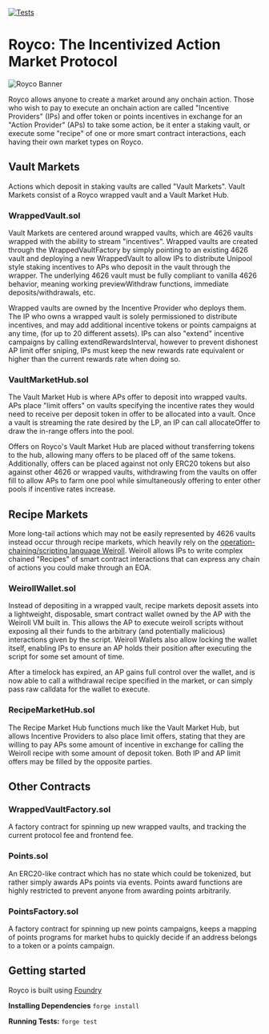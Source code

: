 [![Tests](https://github.com/roycoprotocol/royco/actions/workflows/test.yml/badge.svg)](https://github.com/roycoprotocol/royco/actions/workflows/test.yml)
# Royco: The Incentivized Action Market Protocol
![Royco Banner](./roycobanner.png)

Royco allows anyone to create a market around any onchain action. Those who wish to pay to execute an onchain action are called "Incentive Providers" (IPs) and offer token or points incentives in exchange for an "Action Provider" (APs) to take some action, be it enter a staking vault, or execute some "recipe" of one or more smart contract interactions, each having their own market types on Royco.

## Vault Markets
Actions which deposit in staking vaults are called "Vault Markets". Vault Markets consist of a Royco wrapped vault and a Vault Market Hub.
### WrappedVault.sol
Vault Markets are centered around wrapped vaults, which are 4626 vaults wrapped with the ability to stream "incentives". Wrapped vaults are created through the WrappedVaultFactory by simply pointing to an existing 4626 vault and deploying a new WrappedVault to allow IPs to distribute Unipool style staking incentives to APs who deposit in the vault through the wrapper. The underlying 4626 vault must be fully compliant to vanilla 4626 behavior, meaning working previewWithdraw functions, immediate deposits/withdrawals, etc.

Wrapped vaults are owned by the Incentive Provider who deploys them. The IP who owns a wrapped vault is solely permissioned to distribute incentives, and may add additional incentive tokens or points campaigns at any time, (for up to 20 different assets). IPs can also "extend" incentive campaigns by calling extendRewardsInterval, however to prevent dishonest AP limit offer sniping, IPs must keep the new rewards rate equivalent or higher than the current rewards rate when doing so.

### VaultMarketHub.sol
The Vault Market Hub is where APs offer to deposit into wrapped vaults. APs place "limit offers" on vaults specifying the incentive rates they would need to receive per deposit token in offer to be allocated into a vault. Once a vault is streaming the rate desired by the LP, an IP can call allocateOffer to draw the in-range offers into the pool.

Offers on Royco's Vault Market Hub are placed without transferring tokens to the hub, allowing many offers to be placed off of the same tokens. Additionally, offers can be placed against not only ERC20 tokens but also against other 4626 or wrapped vaults, withdrawing from the vaults on offer fill to allow APs to farm one pool while simultaneously offering to enter other pools if incentive rates increase.

## Recipe Markets
More long-tail actions which may not be easily represented by 4626 vaults instead occur through recipe markets, which heavily rely on the [operation-chaining/scripting language Weiroll](https://github.com/weiroll/weiroll). Weiroll allows IPs to write complex chained "Recipes" of smart contract interactions that can express any chain of actions you could make through an EOA.

### WeirollWallet.sol
Instead of depositing in a wrapped vault, recipe markets deposit assets into a lightweight, disposable, smart contract wallet owned by the AP with the Weiroll VM built in. This allows the AP to execute weiroll scripts without exposing all their funds to the arbitrary (and potentially malicious) interactions given by the script. Weiroll Wallets also allow locking the wallet itself, enabling IPs to ensure an AP holds their position after executing the script for some set amount of time. 

After a timelock has expired, an AP gains full control over the wallet, and is now able to call a withdrawal recipe specified in the market, or can simply pass raw calldata for the wallet to execute.

### RecipeMarketHub.sol
The Recipe Market Hub functions much like the Vault Market Hub, but allows Incentive Providers to also place limit offers, stating that they are willing to pay APs some amount of incentive in exchange for calling the Weiroll recipe with some amount of deposit token. Both IP and AP limit offers may be filled by the opposite parties.

## Other Contracts

### WrappedVaultFactory.sol
A factory contract for spinning up new wrapped vaults, and tracking the current protocol fee and frontend fee.

### Points.sol
An ERC20-like contract which has no state which could be tokenized, but rather simply awards APs points via events. Points award functions are highly restricted to prevent anyone from awarding points arbitrarily.

### PointsFactory.sol
A factory contract for spinning up new points campaigns, keeps a mapping of points programs for market hubs to quickly decide if an address belongs to a token or a points campaign.

## Getting started
Royco is built using [Foundry](https://github.com/foundry-rs/foundry)

**Installing Dependencies** ``` forge install ```

**Running Tests:** ``` forge test ```
